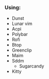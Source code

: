 ### Using:
- Dunst
- Lunar vim
- Acpi 
- Polybar
- Rofi
- Btop
- Greenclip 
- Maim 
- Sddm
    - Sugarcandy 
- Kitty 
